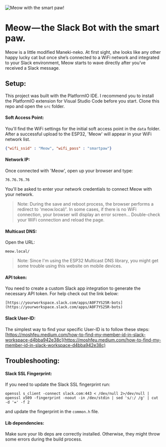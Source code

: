 ![Meow with the smart paw!](https://miro.medium.com/max/1400/1*yKEke4YjMCd7ZJ4FutNlcQ.gif "Meow with the smart paw!")

# Meow — the Slack Bot with the smart paw.
Meow is a little modified Maneki-neko. At first sight, she looks like any other happy lucky cat but once she’s connected to a WiFi network and integrated to your Slack environment, Meow starts to wave directly after you’ve received a Slack message.


## Setup:
This project was built with the PlatformIO IDE. I recommend you to install the PlatformIO extension for Visual Studio Code before you start. Clone this repo and open the ```src``` folder.

#### Soft Access Point:
You'll find the WiFi settings for the initial soft access point in the ```data``` folder. After a successful upload to the ESP32, 'Meow' will appear in your WiFi network list.

```json
{"wifi_ssid" : "Meow", "wifi_pass" : "smartpaw"}
```

#### Network IP: 
Once connected with 'Meow', open up your browser and type:

```
76.76.76.76
```
You'll be asked to enter your network credentials to connect Meow with your network.
> Note: During the save and reboot process, the browser performs a redirect to 'meow.local/'. In some cases, if there is no WiFi connection, your browser will display an error screen... Double-check your WiFi connection and reload the page.

#### Multicast DNS:
Open the URL:
```
meow.local/
```
> Note: Since I'm using the ESP32 Multicast DNS library, you might get some trouble using this website on mobile devices.

#### API token:
You need to create a custom Slack app integration to generate the necessary API token. For help check out the link below:
```
[https://yourworkspace.slack.com/apps/A0F7YS25R-bots](https://yourworkspace.slack.com/apps/A0F7YS25R-bots)
```

#### Slack User-ID:
The simplest way to find your specific User-ID is to follow these steps:
[https://moshfeu.medium.com/how-to-find-my-member-id-in-slack-workspace-d4bba942e38c](https://moshfeu.medium.com/how-to-find-my-member-id-in-slack-workspace-d4bba942e38c)



## Troubleshooting:

#### Slack SSL Fingerprint:
If you need to update the Slack SSL fingerprint run:
```
openssl s_client -connect slack.com:443 < /dev/null 2>/dev/null | openssl x509 -fingerprint -noout -in /dev/stdin | sed 's/:/ /g' | cut -d '=' -f 2
```
and update the fingerprint in the ```common.h``` file.

#### Lib dependencies:
Make sure your lib deps are correctly installed. Otherwise, they might throw some errors during the build process.
